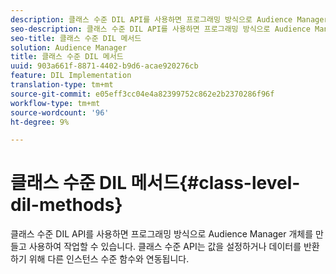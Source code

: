 ```yaml
---
description: 클래스 수준 DIL API를 사용하면 프로그래밍 방식으로 Audience Manager 개체를 만들고 사용하여 작업할 수 있습니다. 클래스 수준 API는 값을 설정하거나 데이터를 반환하기 위해 다른 인스턴스 수준 함수와 연동됩니다.
seo-description: 클래스 수준 DIL API를 사용하면 프로그래밍 방식으로 Audience Manager 개체를 만들고 사용하여 작업할 수 있습니다. 클래스 수준 API는 값을 설정하거나 데이터를 반환하기 위해 다른 인스턴스 수준 함수와 연동됩니다.
seo-title: 클래스 수준 DIL 메서드
solution: Audience Manager
title: 클래스 수준 DIL 메서드
uuid: 903a661f-8871-4402-b9d6-acae920276cb
feature: DIL Implementation
translation-type: tm+mt
source-git-commit: e05eff3cc04e4a82399752c862e2b2370286f96f
workflow-type: tm+mt
source-wordcount: '96'
ht-degree: 9%

---
```



# 클래스 수준 DIL 메서드{#class-level-dil-methods}

클래스 수준 DIL API를 사용하면 프로그래밍 방식으로 Audience Manager 개체를 만들고 사용하여 작업할 수 있습니다. 클래스 수준 API는 값을 설정하거나 데이터를 반환하기 위해 다른 인스턴스 수준 함수와 연동됩니다.

<!-- 

c_dil_overview.xml

 -->

